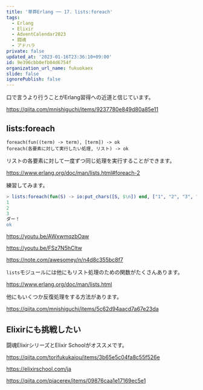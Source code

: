 ```yaml
---
title: '草莽Erlang ── 17. lists:foreach'
tags:
  - Erlang
  - Elixir
  - AdventCalendar2023
  - 闘魂
  - アドハラ
private: false
updated_at: '2023-01-16T23:36:10+09:00'
id: 9e396cbb0efb04d6754f
organization_url_name: fukuokaex
slide: false
ignorePublish: false
---
```

口で言うより行うことがErlang習得への近道と信じています。

https://qiita.com/mnishiguchi/items/9237780e849d80a85e11

## lists:foreach

```
foreach(fun((term) -> term), [term]) -> ok
foreach(各要素に対して実行したい処理, リスト) -> ok
```

リストの各要素に対して一度ずつ同じ処理を実行することができます。

https://www.erlang.org/doc/man/lists.html#foreach-2

練習してみます。

```erlang
> lists:foreach(fun(S) -> io:put_chars([S, $\n]) end, ["1", "2", "3", "ダー！"]).
1
2
3
ダー！
ok
```

https://youtu.be/AWxwmqzbOaw

https://youtu.be/FSz7N5hCltw

https://note.com/awesomey/n/n4d8c355bc8f7

`lists`モジュールには他にもリスト処理のための関数がたくさんあります。

https://www.erlang.org/doc/man/lists.html

他にもいくつか反復処理をする方法があります。

https://qiita.com/mnishiguchi/items/5c62d94aacd7a67e23da

## Elixirにも挑戦したい

闘魂ElixirシリーズとElixir Schoolがオススメです。

https://qiita.com/torifukukaiou/items/3b65e5c04fa8c55f526e

https://elixirschool.com/ja

https://qiita.com/piacerex/items/09876caa1e17169ec5e1
